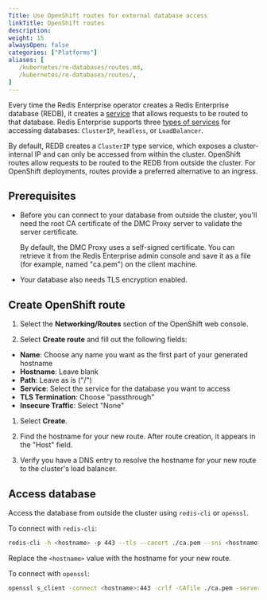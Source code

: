 ```yaml
---
Title: Use OpenShift routes for external database access
linkTitle: OpenShift routes
description:  
weight: 15
alwaysOpen: false
categories: ["Platforms"]
aliases: [
   /kubernetes/re-databases/routes.md,
   /kubernetes/re-databases/routes/,
]
---
```


Every time the Redis Enterprise operator creates a Redis Enterprise database (REDB), it creates a [service](https://kubernetes.io/docs/concepts/services-networking/service/) that allows requests to be routed to that database. Redis Enterprise supports three [types of services](https://kubernetes.io/docs/concepts/services-networking/service/#publishing-services-service-types) for accessing databases: `ClusterIP`, `headless`, or `LoadBalancer`.

By default, REDB creates a `ClusterIP` type service, which exposes a cluster-internal IP and can only be accessed from within the cluster. OpenShift routes allow requests to be routed to the REDB from outside the cluster. For OpenShift deployments, routes provide a preferred alternative to an ingress.

## Prerequisites

- Before you can connect to your database from outside the cluster, you'll need the root CA certificate of the DMC Proxy server to validate the server certificate.

  By default, the DMC Proxy uses a self-signed certificate.  You can retrieve it from the Redis Enterprise admin console and save it as a file (for example, named "ca.pem") on the client machine.

- Your database also needs TLS encryption enabled.


## Create OpenShift route

1. Select the **Networking/Routes** section of the OpenShift web console.

1. Select **Create route** and fill out the following fields:

  - **Name**: Choose any name you want as the first part of your generated hostname
  - **Hostname**: Leave blank
  - **Path**: Leave as is ("/")
  - **Service**: Select the service for the database you want to access
  - **TLS Termination**: Choose "passthrough"
  - **Insecure Traffic**: Select "None"

1. Select **Create**.

1. Find the hostname for your new route. After route creation, it appears in the "Host" field.

1. Verify you have a DNS entry to resolve the hostname for your new route to the cluster's load balancer.

## Access database

Access the database from outside the cluster using `redis-cli` or `openssl`.

To connect with `redis-cli`:
  
  ```sh
  redis-cli -h <hostname> -p 443 --tls --cacert ./ca.pem --sni <hostname>
  ```

Replace the `<hostname>` value with the hostname for your new route.

To connect with `openssl`:

  ```sh
  openssl s_client -connect <hostname>:443 -crlf -CAfile ./ca.pem -servername <hostname>
  ```


